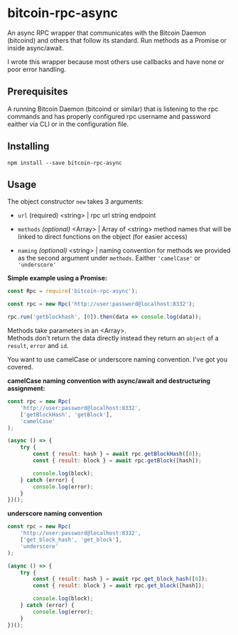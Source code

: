 # bitcoin-rpc-async

An async RPC wrapper that communicates with the Bitcoin Daemon (bitcoind) and others that follow its standard. Run methods as a Promise or inside async/await. 

I wrote this wrapper because most others use callbacks and have none or poor error handling. 

## Prerequisites

A running Bitcoin Daemon (bitcoind or similar) that is listening to the rpc commands and has properly configured rpc username and password eaither via CLI or in the configuration file.

## Installing

```
npm install --save bitcoin-rpc-async
```

## Usage

The object constructor `new` takes 3 arguments:
* `url` (required) \<string> | rpc url string endpoint

* `methods` *(optional)* \<Array> | Array of \<string> method names that will be linked to direct functions on the object (for easier access)

* `naming` *(optional)* \<string> | naming convention for methods we provided as the second argument under `methods`. Eaither `'camelCase'` or `'underscore'`

**Simple example using a Promise:**
```js
const Rpc = require('bitcoin-rpc-async');

const rpc = new Rpc('http://user:password@localhost:8332');

rpc.run('getblockhash', [0]).then(data => console.log(data));
```

Methods take parameters in an \<Array>.  
Methods don't return the data directly instead they return an `object` of a `result`, `error` and `id`.

You want to use camelCase or underscore naming convention. I've got you covered.

**camelCase naming convention with async/await and destructuring assignment:**
```js
const rpc = new Rpc(
    'http://user:password@localhost:8332',
    ['getBlockHash', 'getBlock'],
    'camelCase'
);

(async () => {
    try {
        const { result: hash } = await rpc.getBlockHash([0]);
        const { result: block } = await rpc.getBlock([hash]);

        console.log(block);
    } catch (error) {
        console.log(error);
    }
})();
```

**underscore naming convention**
```js
const rpc = new Rpc(
    'http://user:password@localhost:8332',
    ['get_block_hash', 'get_block'],
    'underscore'
);

(async () => {
    try {
        const { result: hash } = await rpc.get_block_hash([0]);
        const { result: block } = await rpc.get_block([hash]);

        console.log(block);
    } catch (error) {
        console.log(error);
    }
})();
```